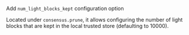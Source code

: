 Add `num_light_blocks_kept` configuration option

Located under `consensus.prune`, it allows configuring the number of light
blocks that are kept in the local trusted store (defaulting to 10000).
